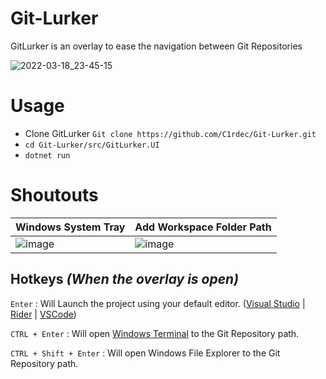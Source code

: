# Git-Lurker
GitLurker is an overlay to ease the navigation between Git Repositories

![2022-03-18_23-45-15](https://user-images.githubusercontent.com/5436436/159105476-c1a2fd86-b49a-49e2-9be9-7e803f224de7.gif)

# Usage
- Clone GitLurker  `Git clone https://github.com/C1rdec/Git-Lurker.git`
- `cd Git-Lurker/src/GitLurker.UI`
- `dotnet run`

# Shoutouts
| Windows System Tray | Add Workspace Folder Path |
| ------------- | ------------- |
| ![image](https://user-images.githubusercontent.com/5436436/159106241-eac5b233-10a4-4dbc-a781-3f1944c08c84.png)  | ![image](https://user-images.githubusercontent.com/5436436/159106403-d0ed9197-261f-4c16-9a9b-09570047f57b.png) |


## Hotkeys   *(When the overlay is open)*


`Enter` : Will Launch the project using your default editor. ([Visual Studio](https://visualstudio.microsoft.com/vs/community/) | [Rider](https://www.jetbrains.com/rider/) | [VSCode](https://code.visualstudio.com/)) 

`CTRL + Enter` : Will open [Windows Terminal](https://www.microsoft.com/en-ca/p/windows-terminal/9n0dx20hk701?activetab=pivot:overviewtab) to the Git Repository path.

`CTRL + Shift + Enter` : Will open Windows File Explorer to the Git Repository path.
